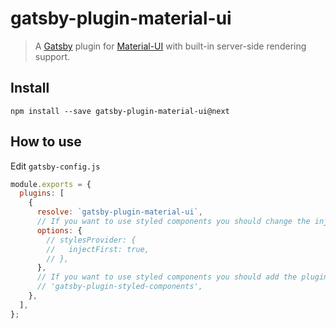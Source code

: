 # gatsby-plugin-material-ui

> A [Gatsby](https://github.com/gatsbyjs/gatsby) plugin for
> [Material-UI](https://github.com/mui-org/material-ui) with
> built-in server-side rendering support.

## Install

`npm install --save gatsby-plugin-material-ui@next`

## How to use

Edit `gatsby-config.js`

```javascript
module.exports = {
  plugins: [
    {
      resolve: `gatsby-plugin-material-ui`,
      // If you want to use styled components you should change the injection order.
      options: {
        // stylesProvider: {
        //   injectFirst: true,
        // },
      },
      // If you want to use styled components you should add the plugin here.
      // 'gatsby-plugin-styled-components',
    },
  ],
};
```
